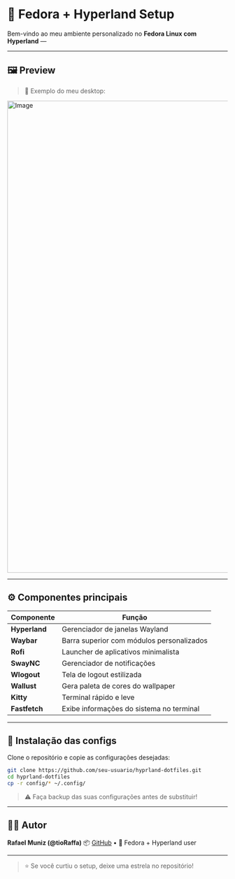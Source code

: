 # 🐧 Fedora + Hyperland Setup

Bem-vindo ao meu ambiente personalizado no **Fedora Linux com Hyperland** —  

---

## 🖼️ Preview

> 🎨 Exemplo do meu desktop:

<img width="1920" height="1080" alt="Image" src="https://github.com/user-attachments/assets/ed530631-1350-45f5-930b-0ba7937c011d" />

---

## ⚙️ Componentes principais

| Componente | Função |
|-------------|--------|
| **Hyperland** | Gerenciador de janelas Wayland |
| **Waybar** | Barra superior com módulos personalizados |
| **Rofi** | Launcher de aplicativos minimalista |
| **SwayNC** | Gerenciador de notificações |
| **Wlogout** | Tela de logout estilizada |
| **Wallust** | Gera paleta de cores do wallpaper |
| **Kitty** | Terminal rápido e leve |
| **Fastfetch** | Exibe informações do sistema no terminal |

---

## 🚀 Instalação das configs

Clone o repositório e copie as configurações desejadas:

```bash
git clone https://github.com/seu-usuario/hyprland-dotfiles.git
cd hyprland-dotfiles
cp -r config/* ~/.config/
````

> ⚠️ Faça backup das suas configurações antes de substituir!

---

## 👨‍💻 Autor

**Rafael Muniz (@tioRaffa)**
📦 [GitHub](https://github.com/tioRaffa) • 🐧 Fedora + Hyperland user

---

> ⭐ Se você curtiu o setup, deixe uma estrela no repositório!
